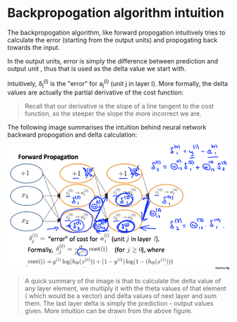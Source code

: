 # Backpropogation algorithm intuition

The backpropogation algorithm, like forward propogation intuitively tries to calculate the error (starting from the output units) and propogating back towards the input.

In the output units, error is simply the difference between prediction and output unit , thus that is used as the delta value we start with.

Intuitively, δ<sub>j</sub><sup>(l)</sup> is the "error" for a<sub>j</sub><sup>(l)</sup> (unit j in layer l). More formally, the delta values are actually the partial derivative of the cost function:

> Recall that our derivative is the slope of a line tangent to the cost function, so the steeper the slope the more incorrect we are.

The following image summarises the intuition behind neural network backward propogation and delta calculation:

![Backward propogation intuition](images/backward-propogation-intuition.png)

> A quick summary of the image is that to calculate the delta value of any layer element, we multiply it with the theta values of that element ( which would be a vector) and delta values of next layer and sum them. The last layer delta is simply the prediction - output values given. More intuition can be drawn from the above figure.
